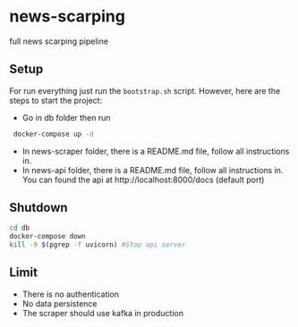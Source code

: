 # news-scarping
full news scarping pipeline

## Setup
For run everything just run the `bootstrap.sh` script.
However, here are the steps to start the project:
- Go in db folder then run
 ```bash 
  docker-compose up -d 
```
- In news-scraper folder, there is a README.md file, follow all instructions in.
- In news-api folder, there is a README.md file, follow all instructions in.
You can found the api at http://localhost:8000/docs (default port)

## Shutdown 
```bash
cd db  
docker-compose down
kill -9 $(pgrep -f uvicorn) #Stop api server
````

## Limit
- There is no authentication 
- No data persistence
- The scraper should use kafka in production

